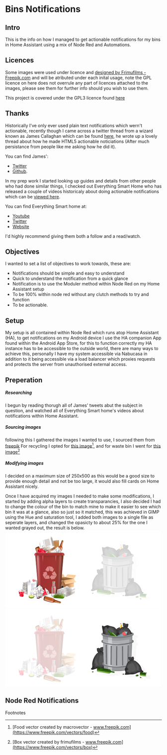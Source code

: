 # Bins Notifications

## Intro
This is the info on how I managed to get actionable notifications for my bins in Home Assistant using a mix of Node Red and Automations.

## Licences
Some images were used under licence and [designed by Frimufilms - Freepik.com](https://www.freepik.com) and will be atributed under each inital usage, note the GPL licence on here does not overrule any part of licences attached to the images, please see them for further info should you wish to use them.

This project is covered under the GPL3 licence found [here](https://github.com/XcOM987/HomeAssistant/blob/main/LICENSE)

## Thanks
Historically I've only ever used plain text notifications which wern't actionable, recently though I came across a twitter thread from a wizard known as James Callaghan which can be found [here](https://twitter.com/jamescallaghan/status/1502055840051863552), he wrote up a lovely thread about how he made HTML5 actionable noticiations (After much persistance from people like me asking how he did it).

You can find James':
- [Twitter](https://twitter.com/jamescallaghan)
- [Github](https://github.com/jcallaghan).

In my prep work I started looking up guides and details from other people who had done similar things, I checked out Everything Smart Home who has released a couple of videos historicaly about doing actionable notifications which can be [viewed here](https://www.youtube.com/watch?v=v8fcwhko1k4).

You can find Everything Smart home at:
- [Youtube](https://www.youtube.com/channel/UCrVLgIniVg6jW38uVqDRIiQ)
- [Twitter](https://twitter.com/EverySmartHome)
- [Website](https://everythingsmarthome.co.uk/)

I'd highly recommend giving them both a follow and a read/watch.

## Objectives
I wanted to set a list of objectives to work towards, these are:
- Notifications should be simple and easy to understand
- Quick to understand the notification from a quick glance
- Notification is to use the Moduler method within Node Red on my Home Assistant setup
- To be 100% within node red without any clutch methods to try and function
- To be actionable.

## Setup
My setup is all contained within Node Red which runs atop Home Assistant (HA), to get notifications on my Android device I use the HA companion App found within the Android App Store, for this to function correctly my HA instance has to be accessible to the outside world, there are many ways to achieve this, personally I have my system accessible via Nabucasa in addition to it being accessible via a load balancer which proxies requests and protects the server from unauthorised external access.

## Preperation

##### Researching
I begun by reading thorugh all of James' tweets abut the subject in question, and watched all of Everything Smart home's videos about notifications within Home Assistant.

##### Sourcing images
following this I gathered the images I wanted to use, I sourced them from [freepik](www.freepik.com)
For recycling I opted for [this image](https://www.freepik.com/free-vector/trash-waste-concept-with-food-glass-paper-realistic_7497465.htm#&position=5&from_view=undefined#position=2)[^1], and for waste bin I went for [this image](https://www.freepik.com/free-vector/trash-can-filled-with-garbage-bags-glasses-wine-plastic-bottles-banana-peels_9641595.htm#&position=8&from_view=undefined#position=4)[^2]

##### Modifying images

I decided on a maximum size of 250x500 as this would be a good size to provide enough detail and not be too large, it would also fill cards on Home Assistant nicely.

Once I have acquired my images I needed to make some modifications, I started by adding alpha layers to create transparancies, I also decided I had to change the colour of the bin to match mine to make it easier to see which bin it was at a glance, also so just so it matched, this was achieved in GIMP using the Hue and saturation tool, I added both images to a single file as seperate layers, and changed the opasicty to about 25% for the one I wanted grayed out, the result is below.
![Recycling](https://raw.githubusercontent.com/XcOM987/HomeAssistant/main/Notifications/Bins/Recycling.png)
![Waste](https://raw.githubusercontent.com/XcOM987/HomeAssistant/main/Notifications/Bins/waste.png)

## Node Red Notifications


[^1]: [Food vector created by macrovector - www.freepik.com](https://www.freepik.com/vectors/food)
[^2]: [Box vector created by frimufilms - www.freepik.com](https://www.freepik.com/vectors/box)
 
  Footnotes
[^note]:
    Named footnotes will still render with numbers instead of the text but allow easier identification and linking.  
    This footnote also has been made with a different syntax using 4 spaces for new lines.